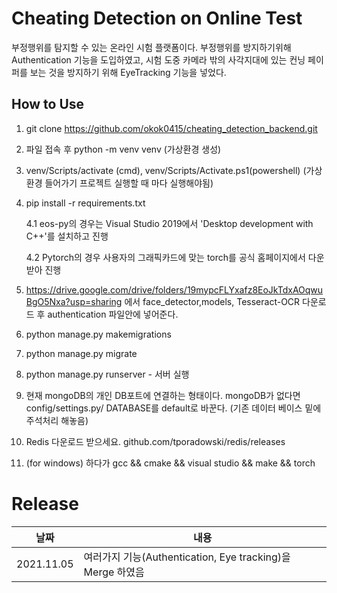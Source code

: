 # Cheating Detection on Online Test

부정행위를 탐지할 수 있는 온라인 시험 플랫폼이다. 부정행위를 방지하기위해 Authentication 기능을 도입하였고, 시험 도중 카메라 밖의 사각지대에 있는 컨닝 페이퍼를 보는 것을 방지하기 위해 EyeTracking 기능을 넣었다.

## How to Use
1. git clone https://github.com/okok0415/cheating_detection_backend.git

2. 파일 접속 후 python -m venv venv (가상환경 생성)

3. venv/Scripts/activate (cmd), venv/Scripts/Activate.ps1(powershell) (가상환경 들어가기 프로젝트 실행할 때 마다 실행해야됨)

4. pip install -r requirements.txt 

    4.1 eos-py의 경우는 Visual Studio 2019에서 'Desktop development with C++'를 설치하고 진행
    
    4.2 Pytorch의 경우 사용자의 그래픽카드에 맞는 torch를 공식 홈페이지에서 다운받아 진행

5. https://drive.google.com/drive/folders/19mypcFLYxafz8EoJkTdxAOqwuBgO5Nxa?usp=sharing 에서 face_detector,models, Tesseract-OCR 다운로드 후 authentication 파일안에 넣어준다.

6. python manage.py makemigrations

7. python manage.py migrate 

8. python manage.py runserver - 서버 실행

9. 현재 mongoDB의 개인 DB포트에 연결하는 형태이다. mongoDB가 없다면 config/settings.py/ DATABASE를 default로 바꾼다. (기존 데이터 베이스 밑에 주석처리 해놓음)

10. Redis 다운로드 받으세요. github.com/tporadowski/redis/releases

11. (for windows) 하다가 gcc && cmake && visual studio && make && torch

# Release

|날짜|내용
|---|---|
|2021.11.05| 여러가지 기능(Authentication, Eye tracking)을 Merge 하였음





